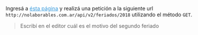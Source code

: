 Ingresá a <a style="color:#3498DB !important" title="" href="http://nolaborables.com.ar/api/v2/feriados/2018" target="_blank" data-original-title="">ésta página</a> y realizá una petición a la siguiente url `http://nolaborables.com.ar/api/v2/feriados/2018` utilizando el método `GET`.


> Escribí en el editor cuál es el motivo del segundo feriado
